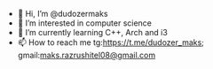 - 👋 Hi, I’m @dudozermaks
- 👀 I’m interested in computer science
- 🌱 I’m currently learning C++, Arch and i3
- 📫 How to reach me tg:https://t.me/dudozer_maks; gmail:maks.razrushitel08@gmail.com

<!---
dudozermaks/dudozermaks is a ✨ special ✨ repository because its `README.md` (this file) appears on your GitHub profile.
You can click the Preview link to take a look at your changes.
--->
